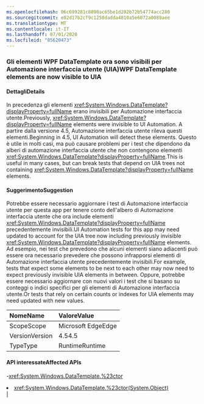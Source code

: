 ```yaml
---
ms.openlocfilehash: 06c699281c8890ac65be1d282b72b54774acc280
ms.sourcegitcommit: e02d17b2cf9c1258dadda4810a5e6072a0089aee
ms.translationtype: MT
ms.contentlocale: it-IT
ms.lasthandoff: 07/01/2020
ms.locfileid: "85620473"
---
```

### <a name="wpf-datatemplate-elements-are-now-visible-to-uia"></a><span data-ttu-id="6f5ab-101">Gli elementi WPF DataTemplate ora sono visibili per Automazione interfaccia utente (UIA)</span><span class="sxs-lookup"><span data-stu-id="6f5ab-101">WPF DataTemplate elements are now visible to UIA</span></span>

#### <a name="details"></a><span data-ttu-id="6f5ab-102">Dettagli</span><span class="sxs-lookup"><span data-stu-id="6f5ab-102">Details</span></span>

<span data-ttu-id="6f5ab-103">In precedenza gli elementi <xref:System.Windows.DataTemplate?displayProperty=fullName> erano invisibili per Automazione interfaccia utente.</span><span class="sxs-lookup"><span data-stu-id="6f5ab-103">Previously, <xref:System.Windows.DataTemplate?displayProperty=fullName> elements were invisible to UI Automation.</span></span> <span data-ttu-id="6f5ab-104">A partire dalla versione 4.5, Automazione interfaccia utente rileva questi elementi.</span><span class="sxs-lookup"><span data-stu-id="6f5ab-104">Beginning in 4.5, UI Automation will detect these elements.</span></span> <span data-ttu-id="6f5ab-105">Questo è utile in molti casi, ma può causare problemi per i test che dipendono da alberi di automazione interfaccia utente che non contengono elementi <xref:System.Windows.DataTemplate?displayProperty=fullName>.</span><span class="sxs-lookup"><span data-stu-id="6f5ab-105">This is useful in many cases, but can break tests that depend on UIA trees not containing <xref:System.Windows.DataTemplate?displayProperty=fullName> elements.</span></span>

#### <a name="suggestion"></a><span data-ttu-id="6f5ab-106">Suggerimento</span><span class="sxs-lookup"><span data-stu-id="6f5ab-106">Suggestion</span></span>

<span data-ttu-id="6f5ab-107">Potrebbe essere necessario aggiornare i test di Automazione interfaccia utente per questa app per tenere conto dell'albero di Automazione interfaccia utente che ora include elementi <xref:System.Windows.DataTemplate?displayProperty=fullName> precedentemente invisibili.</span><span class="sxs-lookup"><span data-stu-id="6f5ab-107">UI Automation tests for this app may need updated to account for the UIA tree now including previously invisible <xref:System.Windows.DataTemplate?displayProperty=fullName> elements.</span></span> <span data-ttu-id="6f5ab-108">Ad esempio, nei test che prevedono che alcuni elementi siano adiacenti può essere ora necessario prevedere che possono infrapporsi elementi di Automazione interfaccia utente precedentemente invisibili.</span><span class="sxs-lookup"><span data-stu-id="6f5ab-108">For example, tests that expect some elements to be next to each other may now need to expect previously invisible UIA elements in between.</span></span> <span data-ttu-id="6f5ab-109">Oppure, potrebbe essere necessario aggiornare con nuovi valori i test che si basano su conteggi o indici specifici per gli elementi di Automazione interfaccia utente.</span><span class="sxs-lookup"><span data-stu-id="6f5ab-109">Or tests that rely on certain counts or indexes for UIA elements may need updated with new values.</span></span>

| <span data-ttu-id="6f5ab-110">Nome</span><span class="sxs-lookup"><span data-stu-id="6f5ab-110">Name</span></span>    | <span data-ttu-id="6f5ab-111">Valore</span><span class="sxs-lookup"><span data-stu-id="6f5ab-111">Value</span></span>       |
|:--------|:------------|
| <span data-ttu-id="6f5ab-112">Scope</span><span class="sxs-lookup"><span data-stu-id="6f5ab-112">Scope</span></span>   |<span data-ttu-id="6f5ab-113">Microsoft Edge</span><span class="sxs-lookup"><span data-stu-id="6f5ab-113">Edge</span></span>|
|<span data-ttu-id="6f5ab-114">Version</span><span class="sxs-lookup"><span data-stu-id="6f5ab-114">Version</span></span>|<span data-ttu-id="6f5ab-115">4.5</span><span class="sxs-lookup"><span data-stu-id="6f5ab-115">4.5</span></span>|
|<span data-ttu-id="6f5ab-116">Type</span><span class="sxs-lookup"><span data-stu-id="6f5ab-116">Type</span></span>|<span data-ttu-id="6f5ab-117">Runtime</span><span class="sxs-lookup"><span data-stu-id="6f5ab-117">Runtime</span></span>

#### <a name="affected-apis"></a><span data-ttu-id="6f5ab-118">API interessate</span><span class="sxs-lookup"><span data-stu-id="6f5ab-118">Affected APIs</span></span>

-<xref:System.Windows.DataTemplate.%23ctor></li><li><xref:System.Windows.DataTemplate.%23ctor(System.Object)></li></ul>|
